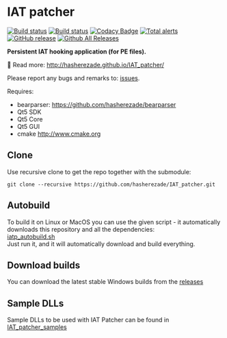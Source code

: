 IAT patcher 
==========

[![Build status](https://ci.appveyor.com/api/projects/status/dv42sbge09b3i77h?svg=true)](https://ci.appveyor.com/project/hasherezade/iat-patcher)
[![Build status](https://travis-ci.org/hasherezade/IAT_patcher.svg?branch=master)](https://travis-ci.org/hasherezade/IAT_patcher)
[![Codacy Badge](https://api.codacy.com/project/badge/Grade/e5a1d1892c2642faba08d678c0a6fbf6)](https://www.codacy.com/manual/hasherezade/IAT_patcher?utm_source=github.com&amp;utm_medium=referral&amp;utm_content=hasherezade/IAT_patcher&amp;utm_campaign=Badge_Grade)
[![Total alerts](https://img.shields.io/lgtm/alerts/g/hasherezade/IAT_patcher.svg?logo=lgtm&logoWidth=18)](https://lgtm.com/projects/g/hasherezade/IAT_patcher/alerts/)
[![GitHub release](https://img.shields.io/github/release/hasherezade/IAT_patcher.svg)](https://github.com/hasherezade/IAT_patcher/releases)
[![Github All Releases](https://img.shields.io/github/downloads/hasherezade/IAT_patcher/total.svg)](http://www.somsubhra.com/github-release-stats/?username=hasherezade&repository=IAT_patcher)

**Persistent IAT hooking application (for PE files).**

📖 Read more: http://hasherezade.github.io/IAT_patcher/

Please report any bugs and remarks to: [issues](https://github.com/hasherezade/IAT_patcher/issues).

Requires:
+ bearparser: https://github.com/hasherezade/bearparser
+ Qt5 SDK
+ Qt5 Core
+ Qt5 GUI
+ cmake http://www.cmake.org

## Clone

Use recursive clone to get the repo together with the submodule:

```
git clone --recursive https://github.com/hasherezade/IAT_patcher.git
```

## Autobuild

To build it on Linux or MacOS you can use the given script - it automatically downloads this repository and all the dependencies:<br/>
[iatp_autobuild.sh](https://raw.githubusercontent.com/hasherezade/IAT_patcher/master/iatp_autobuild.sh)<br/>
Just run it, and it will automatically download and build everything.

## Download builds

You can download the latest stable Windows builds from the [releases](https://github.com/hasherezade/IAT_patcher/releases)

## Sample DLLs

Sample DLLs to be used with IAT Patcher can be found in [IAT_patcher_samples](https://github.com/hasherezade/IAT_patcher_samples)
